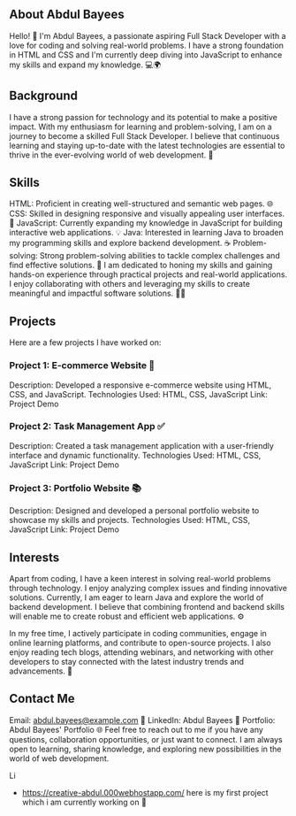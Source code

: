 ## About Abdul Bayees

Hello! 👋 I'm Abdul Bayees, a passionate aspiring Full Stack Developer with a love for coding and solving real-world problems. I have a strong foundation in HTML and CSS and I'm currently deep diving into JavaScript to enhance my skills and expand my knowledge. 💻🌍

## Background
I have a strong passion for technology and its potential to make a positive impact. With my enthusiasm for learning and problem-solving, I am on a journey to become a skilled Full Stack Developer. I believe that continuous learning and staying up-to-date with the latest technologies are essential to thrive in the ever-evolving world of web development. 🚀

## Skills
HTML: Proficient in creating well-structured and semantic web pages. 🌐
CSS: Skilled in designing responsive and visually appealing user interfaces. 🎨
JavaScript: Currently expanding my knowledge in JavaScript for building interactive web applications. 💡
Java: Interested in learning Java to broaden my programming skills and explore backend development. ☕
Problem-solving: Strong problem-solving abilities to tackle complex challenges and find effective solutions. 🧠
I am dedicated to honing my skills and gaining hands-on experience through practical projects and real-world applications. I enjoy collaborating with others and leveraging my skills to create meaningful and impactful software solutions. 👥💡

## Projects
Here are a few projects I have worked on:

### Project 1: E-commerce Website 🛒
Description: Developed a responsive e-commerce website using HTML, CSS, and JavaScript.
Technologies Used: HTML, CSS, JavaScript
Link: Project Demo
### Project 2: Task Management App ✅
Description: Created a task management application with a user-friendly interface and dynamic functionality.
Technologies Used: HTML, CSS, JavaScript
Link: Project Demo
### Project 3: Portfolio Website 📚
Description: Designed and developed a personal portfolio website to showcase my skills and projects.
Technologies Used: HTML, CSS, JavaScript
Link: Project Demo
## Interests
Apart from coding, I have a keen interest in solving real-world problems through technology. I enjoy analyzing complex issues and finding innovative solutions. Currently, I am eager to learn Java and explore the world of backend development. I believe that combining frontend and backend skills will enable me to create robust and efficient web applications. ⚙️

In my free time, I actively participate in coding communities, engage in online learning platforms, and contribute to open-source projects. I also enjoy reading tech blogs, attending webinars, and networking with other developers to stay connected with the latest industry trends and advancements. 🌟

## Contact Me
Email: abdul.bayees@example.com 📧
LinkedIn: Abdul Bayees 🔗
Portfolio: Abdul Bayees' Portfolio 🌐
Feel free to reach out to me if you have any questions, collaboration opportunities, or just want to connect. I am always open to learning, sharing knowledge, and exploring new possibilities in the world of web development.

Li
- https://creative-abdul.000webhostapp.com/
here is my first project which i am currently working on 👀

